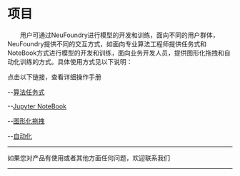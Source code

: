 # 项目

　　用户可通过NeuFoundry进行模型的开发和训练，面向不同的用户群体，NeuFoundry提供不同的交互方式，如面向专业算法工程师提供任务式和NoteBook方式进行模型的开发和训练，面向业务开发人员，提供图形化拖拽和自动化训练的方式。具体使用方式见以下说明：
　　
 
  
  点击以下链接，查看详细操作手册
  
  --[算法任务式](./project/task.html "算法任务式")
  
  --[Jupyter NoteBook](./project/notebook.html "jupyter notebook")
  
  --[图形化拖拽](./project/drag.html "图形化拖拽")
  
  --[自动化](./project/auto.html "自动化")
  
  
  ---

如果您对产品有使用或者其他方面任何问题，欢迎联系我们

---